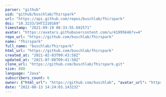 ```yaml
---
parser: "github"
uid: "github/buschlab/fhirspark"
url: "https://api.github.com/repos/buschlab/fhirspark"
doi: "10.3233/SHTI210169"
timestamp: "2021-09-19 00:33:55.692571"
avatar: "https://avatars.githubusercontent.com/u/41995646?v=4"
repo_url: "https://github.com/buschlab/fhirspark"
name: "fhirspark"
full_name: "buschlab/fhirspark"
html_url: "https://github.com/buschlab/fhirspark"
created_at: "2021-02-03T09:43:58Z"
updated_at: "2021-07-08T09:41:58Z"
clone_url: "https://github.com/buschlab/fhirspark.git"
size: 880
language: "Java"
subscribers_count: 6
owner: {"html_url": "https://github.com/buschlab", "avatar_url": "https://avatars.githubusercontent.com/u/41995646?v=4", "login": "buschlab", "type": "Organization"}
date: "2022-08-13 14:24:03.143232"
---
```

